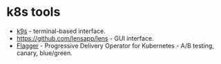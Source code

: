 # k8s tools

* [k9s](k9s.md) - terminal-based interface.
* <https://github.com/lensapp/lens> - GUI interface.
* [Flagger](https://flagger.app/) - Progressive Delivery Operator for Kubernetes - A/B testing, canary, blue/green.